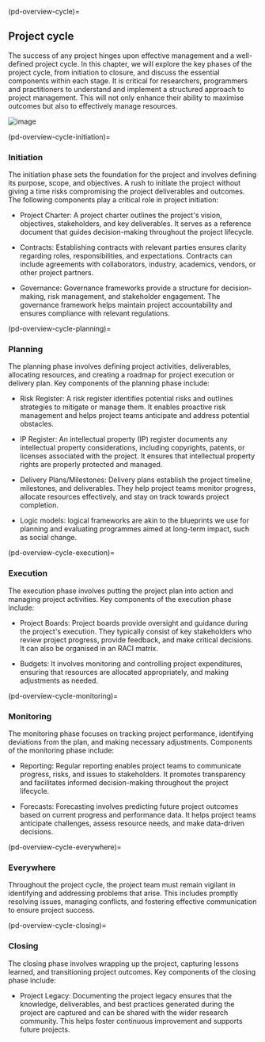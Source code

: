 (pd-overview-cycle)=
## Project cycle

The success of any project hinges upon effective management and a well-defined project cycle. In this chapter, we will explore the key phases of the project cycle, from initiation to closure, and discuss the essential components within each stage. It is critical for researchers, programmers and practitioners to understand and implement a structured approach to project management. This will not only enhance their ability to maximise outcomes but also to effectively manage resources.

![image](https://hackmd.io/_uploads/HJXz1RV46.png)

(pd-overview-cycle-initiation)=
### Initiation

The initiation phase sets the foundation for the project and involves defining its purpose, scope, and objectives. A rush to initiate the project without giving a time risks compromising the project deliverables and outcomes. The following components play a critical role in project initiation:

- Project Charter: A project charter outlines the project's vision, objectives, stakeholders, and key deliverables. It serves as a reference document that guides decision-making throughout the project lifecycle.

- Contracts: Establishing contracts with relevant parties ensures clarity regarding roles, responsibilities, and expectations. Contracts can include agreements with collaborators, industry, academics, vendors, or other project partners.

- Governance: Governance frameworks provide a structure for decision-making, risk management, and stakeholder engagement. The governance framework helps maintain project accountability and ensures compliance with relevant regulations.

(pd-overview-cycle-planning)=
### Planning

The planning phase involves defining project activities, deliverables, allocating resources, and creating a roadmap for project execution or delivery plan. Key components of the planning phase include:

- Risk Register: A risk register identifies potential risks and outlines strategies to mitigate or manage them. It enables proactive risk management and helps project teams anticipate and address potential obstacles.

- IP Register: An intellectual property (IP) register documents any intellectual property considerations, including copyrights, patents, or licenses associated with the project. It ensures that intellectual property rights are properly protected and managed.

- Delivery Plans/Milestones: Delivery plans establish the project timeline, milestones, and deliverables. They help project teams monitor progress, allocate resources effectively, and stay on track towards project completion.

- Logic models: logical frameworks are akin to the blueprints we use for planning and evaluating programmes aimed at long-term impact, such as social change.

(pd-overview-cycle-execution)=
### Execution

The execution phase involves putting the project plan into action and managing project activities. Key components of the execution phase include:

- Project Boards: Project boards provide oversight and guidance during the project's execution. They typically consist of key stakeholders who review project progress, provide feedback, and make critical decisions. It can also be organised in an RACI matrix.

- Budgets: It involves monitoring and controlling project expenditures, ensuring that resources are allocated appropriately, and making adjustments as needed.

(pd-overview-cycle-monitoring)=
### Monitoring
The monitoring phase focuses on tracking project performance, identifying deviations from the plan, and making necessary adjustments. Components of the monitoring phase include:

- Reporting: Regular reporting enables project teams to communicate progress, risks, and issues to stakeholders. It promotes transparency and facilitates informed decision-making throughout the project lifecycle.

- Forecasts: Forecasting involves predicting future project outcomes based on current progress and performance data. It helps project teams anticipate challenges, assess resource needs, and make data-driven decisions.

(pd-overview-cycle-everywhere)=
### Everywhere

Throughout the project cycle, the project team must remain vigilant in identifying and addressing problems that arise. This includes promptly resolving issues, managing conflicts, and fostering effective communication to ensure project success.

(pd-overview-cycle-closing)=
### Closing

The closing phase involves wrapping up the project, capturing lessons learned, and transitioning project outcomes. Key components of the closing phase include:

- Project Legacy: Documenting the project legacy ensures that the knowledge, deliverables, and best practices generated during the project are captured and can be shared with the wider research community. This helps foster continuous improvement and supports future projects.
